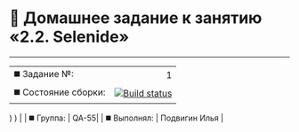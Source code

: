 #  :page_facing_up: Домашнее задание к занятию «2.2. Selenide»

---




|||
|:------------------------------|-----------------------------------------------------------------------------------------------------------------------------------------------------------------------:|
| :black_medium_square: Задание №:                     |                                                                                                                                     1 |
| :black_medium_square: Состояние сборки:             | [![Build status](https://ci.appveyor.com/api/projects/status/dhyfeortc4sx520d/branch/main?svg=true)](https://ci.appveyor.com/project/Elias-Grail/selenide-jqe46/branch/main)
)
) |
| :black_medium_square: Группа:                     |                                                                                                                                                          QA-55|
| :black_medium_square: Выполнял:                     |                                                                                                                                                          Подвигин Илья |



